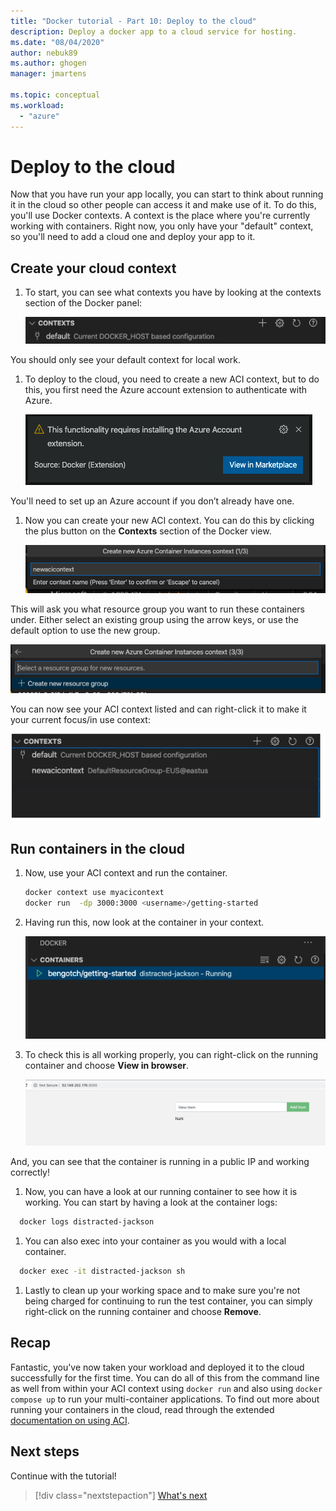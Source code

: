 ```yaml
---
title: "Docker tutorial - Part 10: Deploy to the cloud"
description: Deploy a docker app to a cloud service for hosting.
ms.date: "08/04/2020"
author: nebuk89
ms.author: ghogen
manager: jmartens

ms.topic: conceptual
ms.workload:
  - "azure"
---
```

# Deploy to the cloud

Now that you have run your app locally, you can start to think about running it in the cloud so other people can access it and make use of it. To do this, you'll use Docker contexts. A context is the place where you're currently working with containers. Right now, you only have your "default" context, so you'll need to add a cloud one and deploy your app to it.

## Create your cloud context

1. To start, you can see what contexts you have by looking at the contexts section of the Docker panel:

   ![Shows only default context](media/defaultcontext.png)

You should only see your default context for local work.

1. To deploy to the cloud, you need to create a new ACI context, but to do this, you first need the Azure account extension to authenticate with Azure.

   ![Adding Azure extension](media/addazureextension.png)

You'll need to set up an Azure account if you don’t already have one.

1. Now you can create your new ACI context. You can do this by clicking the plus button on the **Contexts** section of the Docker view.

   ![Creating your ACI context](media/createnewcontext.png)

This will ask you what resource group you want to run these containers under. Either select an existing group using the arrow keys, or use the default option to use the new group.

![Selecting your resource group](media/selectresourcegroup.png)

You can now see your ACI context listed and can right-click it to make it your current focus/in use context:

![New ACI context can be selected](media/listofcontexts.png)

## Run containers in the cloud

1. Now, use your ACI context and run the container.

   ```bash
   docker context use myacicontext
   docker run  -dp 3000:3000 <username>/getting-started
   ```

1. Having run this, now look at the container in your context.

   ![Container running in your ACI context](media/contextcontainer.png)

1. To check this is all working properly, you can right-click on the running container and choose **View in browser**.

   ![Container in ACI with public IP](media/containerinaci.png)

And, you can see that the container is running in a public IP and working correctly!

1. Now, you can have a look at our running container to see how it is working. You can start by having a look at the container logs:
 
 ```bash
   docker logs distracted-jackson
   ```

1. You can also exec into your container as you would with a local container.
 
 ```bash
   docker exec -it distracted-jackson sh
   ```

1. Lastly to clean up your working space and to make sure you're not being charged for continuing to run the test container, you can simply right-click on the running container and choose **Remove**.

## Recap

Fantastic, you've now taken your workload and deployed it to the cloud successfully for the first time. You can do all of this from the command line as well from within your ACI context using `docker run` and also using `docker compose up` to run your multi-container applications. To find out more about running your containers in the cloud, read through the extended [documentation on using ACI](https://docs.docker.com/engine/context/aci-integration/).

## Next steps

Continue with the tutorial!

> [!div class="nextstepaction"]
> [What's next](whats-next.md)
